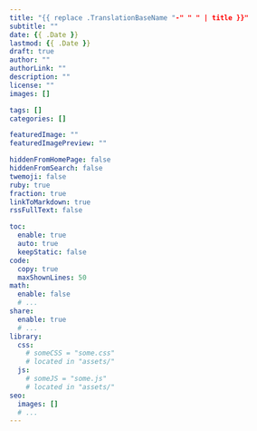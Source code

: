 ```yaml
---
title: "{{ replace .TranslationBaseName "-" " " | title }}"
subtitle: ""
date: {{ .Date }}
lastmod: {{ .Date }}
draft: true
author: ""
authorLink: ""
description: ""
license: ""
images: []

tags: []
categories: []

featuredImage: ""
featuredImagePreview: ""

hiddenFromHomePage: false
hiddenFromSearch: false
twemoji: false
ruby: true
fraction: true
linkToMarkdown: true
rssFullText: false

toc:
  enable: true
  auto: true
  keepStatic: false
code:
  copy: true
  maxShownLines: 50
math:
  enable: false
  # ...
share:
  enable: true
  # ...
library:
  css:
    # someCSS = "some.css"
    # located in "assets/"
  js:
    # someJS = "some.js"
    # located in "assets/"
seo:
  images: []
  # ...
---
```


<!--more-->
